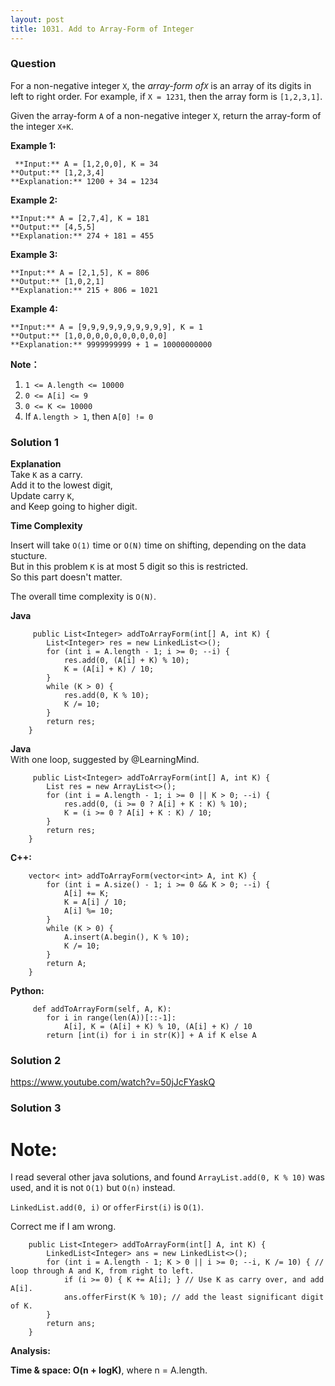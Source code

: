 ```yaml
---
layout: post
title: 1031. Add to Array-Form of Integer
---
```

### Question
For a non-negative integer `X`, the  _array-form of`X`_  is an array of its
digits in left to right order.  For example, if `X = 1231`, then the array
form is `[1,2,3,1]`.

Given the array-form `A` of a non-negative integer `X`, return the array-form
of the integer `X+K`.



 **Example 1:**

    
    
     **Input:** A = [1,2,0,0], K = 34
    **Output:** [1,2,3,4]
    **Explanation:** 1200 + 34 = 1234
    

**Example 2:**

    
    
    **Input:** A = [2,7,4], K = 181
    **Output:** [4,5,5]
    **Explanation:** 274 + 181 = 455
    

**Example 3:**

    
    
    **Input:** A = [2,1,5], K = 806
    **Output:** [1,0,2,1]
    **Explanation:** 215 + 806 = 1021
    

**Example 4:**

    
    
    **Input:** A = [9,9,9,9,9,9,9,9,9,9], K = 1
    **Output:** [1,0,0,0,0,0,0,0,0,0,0]
    **Explanation:** 9999999999 + 1 = 10000000000
    



 **Note：**

  1. `1 <= A.length <= 10000`
  2. `0 <= A[i] <= 9`
  3. `0 <= K <= 10000`
  4. If `A.length > 1`, then `A[0] != 0`

### Solution 1
 **Explanation**  
Take `K` as a carry.  
Add it to the lowest digit,  
Update carry `K`,  
and Keep going to higher digit.

 **Time Complexity**

Insert will take `O(1)` time or `O(N)` time on shifting, depending on the data
stucture.  
But in this problem `K` is at most 5 digit so this is restricted.  
So this part doesn't matter.

The overall time complexity is `O(N)`.

 **Java**

    
    
         public List<Integer> addToArrayForm(int[] A, int K) {
            List<Integer> res = new LinkedList<>();
            for (int i = A.length - 1; i >= 0; --i) {
                res.add(0, (A[i] + K) % 10);
                K = (A[i] + K) / 10;
            }
            while (K > 0) {
                res.add(0, K % 10);
                K /= 10;
            }
            return res;
        }
    

**Java**  
With one loop, suggested by @LearningMind.

    
    
         public List<Integer> addToArrayForm(int[] A, int K) {
            List res = new ArrayList<>();
            for (int i = A.length - 1; i >= 0 || K > 0; --i) {
                res.add(0, (i >= 0 ? A[i] + K : K) % 10);
                K = (i >= 0 ? A[i] + K : K) / 10;
            }
            return res;
        }
    

**C++:**

    
    
        vector< int> addToArrayForm(vector<int> A, int K) {
            for (int i = A.size() - 1; i >= 0 && K > 0; --i) {
                A[i] += K;
                K = A[i] / 10;
                A[i] %= 10;
            }
            while (K > 0) {
                A.insert(A.begin(), K % 10);
                K /= 10;
            }
            return A;
        }
    

**Python:**

    
    
         def addToArrayForm(self, A, K):
            for i in range(len(A))[::-1]:
                A[i], K = (A[i] + K) % 10, (A[i] + K) / 10
            return [int(i) for i in str(K)] + A if K else A
    


### Solution 2
<https://www.youtube.com/watch?v=50jJcFYaskQ>


### Solution 3
# **Note:**

I read several other java solutions, and found `ArrayList.add(0, K % 10)` was
used, and it is not `O(1)` but `O(n)` instead.

`LinkedList.add(0, i)` or `offerFirst(i)` is `O(1)`.

Correct me if I am wrong.

    
    
        public List<Integer> addToArrayForm(int[] A, int K) {
            LinkedList<Integer> ans = new LinkedList<>();
            for (int i = A.length - 1; K > 0 || i >= 0; --i, K /= 10) { // loop through A and K, from right to left.
                if (i >= 0) { K += A[i]; } // Use K as carry over, and add A[i].
                ans.offerFirst(K % 10); // add the least significant digit of K.
            }
            return ans;
        }
    

**Analysis:**

 **Time & space: O(n + logK)**, where n = A.length.




